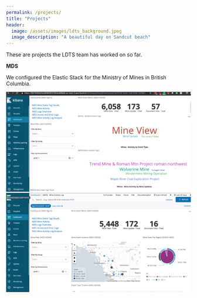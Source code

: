 ```yaml
---
permalink: /projects/
title: "Projects"
header:
  image: /assets/images/ldts_background.jpeg
  image_description: "A beautiful day on Sandcut beach"
---
```


These are projects the LDTS team has worked on so far.

<b>MDS</b>

We configured the Elastic Stack for the Ministry of Mines in British Columbia.

<img src="/assets/images/MDS_reference_Screenshot.png">

<img src="/assets/images/MDS_screenshot.png">

